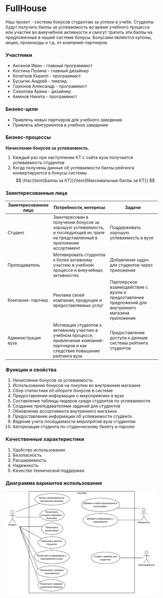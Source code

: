 # FullHouse
Наш проект - система бонусов студентам за успехи в учебе. Студенты будут получать баллы за успеваемость во время учебного процесса или участие во внеучебной активности и смогут тратить эти баллы на предложенные в нашей системе бонусы. Бонусами являются купоны, акции, промокоды и т.д. от компаний-партнеров.

### Участники
- Аксенов Иван - главный программист
- Костина Полина - главный дизайнер
- Кочетков Кирилл - программист
- Бусыгин Андрей - тимлид
- Горюнов Александр - программист
- Соколова Арина - дизайнер
- Аминов Никита - программист

### Бизнес-цели
- Привлечь новых партнеров для учебного заведения
- Привлечь абитуриентов в учебное заведение

### Бизнес-процессы
**Начисление бонусов за успеваемость.** 
1. Каждый раз при наступлении КТ с сайта вуза получается успеваемость студентов
2. Когда получены данные об успеваемости баллы рейтинга конвертируются в бонусы системы.
$$
\frac{\text{Баллы за КТ}}{\text{Максимальные баллы за КТ}}
$$

### Заинтересованные лица
| Заинтересованное лицо | Потребности, интересы | Задачи |
| --- | --- | --- |
| Студент | Заинтересован в получении бонусов за хорошую успеваемость, и последующей их трате на представленный в приложении ассортимент | Поддерживать хорошую успеваемость в вузе |
| Преподаватель | Мотивировать студентов к более активному участию в учебном процессе и внеучебных активностях | Добавление задач для студентов через приложение |
| Компания-партнер | Реклама своей компании, продукции и предоставляемых услуг | Партнерское взаимодействие с вузом и предоставление предложений для внутреннего магазина приложения |
| Администрация вуза | Мотивация студентов к активному участию в учебном процессе, привлечение компаний-партнеров и как следствие повышение рейтинга вуза | Предоставление доступа к данным системы рейтинга студентов |

### Функции и свойства
1. Начисление бонусов за успеваемость
2. Использование бонусов на покупки во внутреннем магазине
3. Сбор статистики об обороте бонусов в системе
4. Предоставление информации о мероприятиях в вузе
5. Составление таблицы лидеров среди студентов по успеваемости
6. Создание преподавателями заданий для студентов
7. Обновление ассортимента внутреннего магазина
8. Предоставление информации об успеваемости студента
9. Ведение учета посещаемости меропрятий вуза студентом
10. Авторизация студента по студенческому билету и паролю

### Качественные характеристики
1. Удобство использования
2. Безопасность
3. Расширяемость
4. Надежность
5. Качество технической поддержки

### Диаграмма вариантов использования
![alt text](resources/images/Iteration2_UseCase.png)
